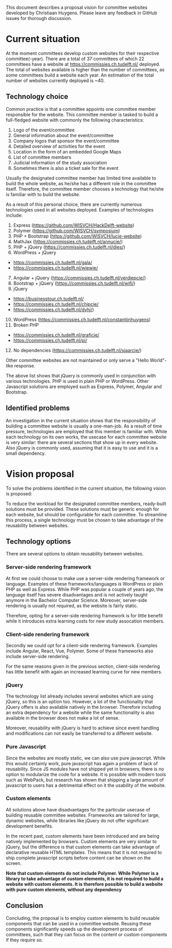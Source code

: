 This document describes a proposal vision for committee websites developed by Christiaan Huygens.
Please leave any feedback in GitHub issues for thorough discussion.

# Current situation

At the moment committees develop custom websites for their respective committee(-year).
There are a total of 37 committees of which 22 committees have a website at https://commissies.ch.tudelft.nl/ deployed.
The total of websites available is higher than the number of committees, as some committees build a website each year.
An estimation of the total number of websites currently deployed is ~40.

## Technology choice

Common practice is that a committee appoints one committee member responsible for the website.
This committee member is tasked to build a full-fledged website with commonly the following characteristics:

1. Logo of the event/committee
2. General information about the event/committee
3. Company logos that sponsor the event/committee
4. Detailed overview of activities for the event
5. Location in the form of an embedded Google Maps
6. List of committee members
7. Judicial information of the study association
8. Sometimes there is also a ticket sale for the event

Usually the designated committee member has limited time available to build the whole website, as he/she has a different role in the committee itself.
Therefore, the committee member chooses a technology that he/she is familiar with to build the website.

As a result of this personal choice, there are currently numerous technologies used in all websites deployed.
Examples of technologies include:

1. Express (https://github.com/WISVCH/HackDelft-website)
2. Polymer (https://github.com/WISVCH/symposium)
3. PHP + Bootstrap (https://github.com/WISVCH/lucie-website)
4. MathJax (https://commissies.ch.tudelft.nl/annucie/)
5. PHP + jQuery (https://commissies.ch.tudelft.nl/dies/)
6. WordPress + jQuery
  * https://commissies.ch.tudelft.nl/gala/
  * https://commissies.ch.tudelft.nl/wiewie/
7. Angular + jQuery (https://commissies.ch.tudelft.nl/verdiepcie/)
8. Bootstrap + jQuery (https://commissies.ch.tudelft.nl/wifi/)
9. jQuery
  * https://businesstour.ch.tudelft.nl/
  * https://commissies.ch.tudelft.nl/chipcie/
  * https://commissies.ch.tudelft.nl/dvhj/)
10. WordPress (https://commissies.ch.tudelft.nl/constantijnhuygens)
11. Broken PHP
  * https://commissies.ch.tudelft.nl/graficie/
  * https://commissies.ch.tudelft.nl/pi/
12. No dependencies (https://commissies.ch.tudelft.nl/sjaarcie/)

Other committee websites are not maintained or only serve a "Hello World"-like response.

The above list shows that jQuery is commonly used in conjunction with various technologies.
PHP is used in plain PHP or WordPress.
Other Javascript solutions are employed such as Express, Polymer, Angular and Bootstrap.

## Identified problems

An investigation in the current situation shows that the responsibility of building a committee website is usually a one-man-job.
As a result of time pressure, technologies are employed that this member is familiar with.
While each technology on its own works, the usecase for each committee website is very similar: there are several sections that show up in every website.
Also jQuery is commonly used, assuming that it is easy to use and it is a small dependency.

# Vision proposal

To solve the problems identified in the current situation, the following vision is proposed:

To reduce the workload for the designated committee members, ready-built solutions must be provided.
These solutions must be generic enough for each website, but should be configurable for each committee.
To streamline this process, a single technology must be chosen to take advantage of the reusability between websites.

## Technology options

There are several options to obtain reusability between websites.

### Server-side rendering framework

At first we could choose to make use a server-side rendering framework or language.
Examples of these frameworks/languages is WordPress or plain PHP as well as Express.
While PHP was popular a couple of years ago, the language itself has severe disadvantages and is not actively taught anymore in the Bachelor Computer Science.
Moreover, server-side rendering is usually not required, as the website is fairly static.

Therefore, opting for a server-side rendering framework is for little benefit while it introduces extra learning costs for new study assocation members.

### Client-side rendering framework

Secondly we could opt for a client-side rendering framework.
Examples include Angular, React, Vue, Polymer.
Some of these frameworks also include server-side rendering.

For the same reasons given in the previous section, client-side rendering has little benefit with again an increased learning curve for new members.

### jQuery

The technology list already includes several websites which are using jQuery, so this is an option too.
However, a lot of the functionality that jQuery offers is also available natively in the browser.
Therefore including an extra dependency for a website while the same functionality is also available in the browser does not make a lot of sense.

Moreover, reusability with jQuery is hard to achieve since event handling and modifications can not easily be transferred to a different website.

### Pure Javascript

Since the websites are mostly static, we can also use pure javascript.
While this would certainly work, pure javascript has again a problem of lack of reusability.
Since JS modules have not shipped yet in browsers, there is no option to modularize the code for a website.
It is possible with modern tools such as WebPack, but research has shown that shipping a large amount of javascript to users has a detrimental effect on it the usability of the website.

### Custom elements

All solutions above have disadvantages for the particular usecase of building reusable committee websites.
Frameworks are tailored for large, dynamic websites, while libraries like jQuery do not offer significant development benefits.

In the recent past, custom elements have been introduced and are being natively implemented by browsers.
Custom elements are very similar to jQuery, but the difference is that custom elements can take advantage of declarative reusable HTML templates.
This means that it is not required to ship complete javascript scripts before content can be shown on the screen.

**Note that custom elements do not include Polymer.
While Polymer is a library to take advantage of custom elements, it is not required to build a website with custom elements.
It is therefore possible to build a website with pure custom elements, without any dependency**

## Conclusion

Concluding, the proposal is to employ custom elements to build reusable components that can be used in a committee website.
Reusing these components significantly speeds up the development process of committees, such that they can focus on the content or custom components if they require so.
